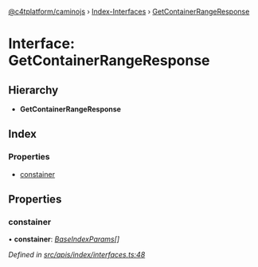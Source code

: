[@c4tplatform/caminojs](../api.md) › [Index-Interfaces](../modules/index_interfaces.md) › [GetContainerRangeResponse](index_interfaces.getcontainerrangeresponse.md)

# Interface: GetContainerRangeResponse

## Hierarchy

* **GetContainerRangeResponse**

## Index

### Properties

* [constainer](index_interfaces.getcontainerrangeresponse.md#constainer)

## Properties

###  constainer

• **constainer**: *[BaseIndexParams](index_interfaces.baseindexparams.md)[]*

*Defined in [src/apis/index/interfaces.ts:48](https://github.com/chain4travel/caminojs/blob/ac57b5af/src/apis/index/interfaces.ts#L48)*
